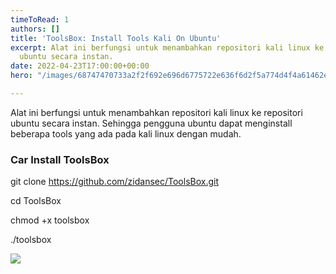 ```yaml
---
timeToRead: 1
authors: []
title: 'ToolsBox: Install Tools Kali On Ubuntu'
excerpt: Alat ini berfungsi untuk menambahkan repositori kali linux ke repositori
  ubuntu secara instan.
date: 2022-04-23T17:00:00+00:00
hero: "/images/68747470733a2f2f692e696d6775722e636f6d2f5a774d4f4a61462e706e67.png"

---
```

Alat ini berfungsi untuk menambahkan repositori kali linux ke repositori ubuntu secara instan. Sehingga pengguna ubuntu dapat menginstall beberapa tools yang ada pada kali linux dengan mudah.

### Car Install ToolsBox

git clone https://github.com/zidansec/ToolsBox.git

cd ToolsBox

chmod +x toolsbox

./toolsbox

![](/images/68747470733a2f2f692e696d6775722e636f6d2f634375565048352e706e67.png)